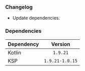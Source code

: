 ### Changelog
* Update dependencies.

### Dependencies
| Dependency |     Version     |
|------------|:---------------:|
| Kotlin     |    `1.9.21`     |
| KSP        | `1.9.21-1.0.15` |
